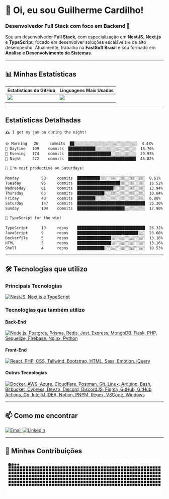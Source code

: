 # 👋 Oi, eu sou Guilherme Cardilho!

### Desenvolvedor Full Stack com foco em Backend 🚀

Sou um desenvolvedor **Full Stack**, com especialização em **NestJS**, **Next.js** e **TypeScript**, focado em desenvolver soluções escaláveis e de alto desempenho. Atualmente, trabalho na **FastSoft Brasil** e sou formado em **Análise e Desenvolvimento de Sistemas**.

---

## 📊 Minhas Estatísticas

| Estatísticas do GitHub | Linguagens Mais Usadas |
|------------------------|------------------------|
| <img src="https://github-readme-stats-nine-gamma-40.vercel.app/api?username=guicardilho&locale=pt-BR&hide_rank=true&rank_icon=github&show_icons=true&include_all_commits=true&hide=stars,issues,contribs&show=prs_merged&api_domain=https://github-readme-stats-nine-gamma-40.vercel.app&theme=dark" width="650"/> | <img src="https://github-readme-stats.vercel.app/api/top-langs/?username=guicardilho&layout=compact&theme=dark&include_all_commits=true&locale=pt-BR" width="340"/> |


---

## Estatísticas Detalhadas

<!-- README-STATS:START -->

```
🕰️ I get my jam on during the night!

🌞 Morning  	26     commits	██░░░░░░░░░░░░░░░░░░░░░░░░░░░░	4.48%
🌆 Daytime  	109    commits	████████████░░░░░░░░░░░░░░░░░░	18.76%
🌃 Evening  	174    commits	███████████████████░░░░░░░░░░░	29.95%
🌙 Night    	272    commits	██████████████████████████████	46.82%
```

```
📅 I'm most productive on Saturdays!

Monday      	50     commits	██████████░░░░░░░░░░░░░░░░░░░░	8.61%
Tuesday     	96     commits	███████████████████░░░░░░░░░░░	16.52%
Wednesday   	81     commits	████████████████░░░░░░░░░░░░░░	13.94%
Thursday    	63     commits	████████████░░░░░░░░░░░░░░░░░░	10.84%
Friday      	40     commits	████████░░░░░░░░░░░░░░░░░░░░░░	6.88%
Saturday    	147    commits	██████████████████████████████	25.30%
Sunday      	104    commits	█████████████████████░░░░░░░░░	17.90%
```

```
🧪 TypeScript for the win!

TypeScript  	10     repos	██████████████████████████████	26.32%
JavaScript  	9      repos	███████████████████████████░░░	23.68%
Dockerfile  	5      repos	███████████████░░░░░░░░░░░░░░░	13.16%
HTML        	5      repos	███████████████░░░░░░░░░░░░░░░	13.16%
Shell       	4      repos	████████████░░░░░░░░░░░░░░░░░░	10.53%
```

<!-- README-STATS:END -->

---

## 🛠️ Tecnologias que utilizo

### **Principais Tecnologias**
[![NestJS, Next.js e TypeScript](https://skillicons.dev/icons?i=nestjs,nextjs,typescript&theme=dark)](https://skillicons.dev)

### **Tecnologias que também utilizo**

#### **Back-End**
[![Node.js, Postgres, Prisma, Redis, Jest, Express, MongoDB, Flask, PHP, Sequelize, Firebase, Nginx, Python](https://skillicons.dev/icons?i=nodejs,postgres,prisma,redis,jest,express,mongodb,flask,php,sequelize,firebase,nginx,py&theme=dark)](https://skillicons.dev)

#### **Front-End**
[![React, PHP, CSS, Tailwind, Bootstrap, HTML, Sass, Emotion, jQuery](https://skillicons.dev/icons?i=react,php,css,tailwind,bootstrap,html,sass,emotion,jquery&theme=dark)](https://skillicons.dev)

#### **Outras Tecnologias**
[![Docker, AWS, Azure, Cloudflare, Postman, Git, Linux, Arduino, Bash, Bitbucket, Cypress, Dev.to, Discord, DiscordJS, Figma, GitHub, GitHub Actions, Go, IntelliJ IDEA, Notion, PNPM, Regex, VSCode, Windows](https://skillicons.dev/icons?i=docker,aws,azure,cloudflare,postman,git,linux,arduino,bash,bitbucket,cypress,devto,discord,discordjs,figma,github,githubactions,go,idea,notion,pnpm,regex,vscode,windows&theme=dark)](https://skillicons.dev)

---

## 📫 Como me encontrar

<p align="start">
  <a href="mailto:gui_cardilho@hotmail.com">
    <img src="https://img.shields.io/badge/-Email-%23333?style=for-the-badge&logo=gmail&logoColor=white" alt="Email">
  </a>
  <a href="https://www.linkedin.com/in/guilherme-cardilho" target="_blank">
    <img src="https://img.shields.io/badge/-LinkedIn-%230077B5?style=for-the-badge&logo=linkedin&logoColor=white" alt="LinkedIn">
  </a>
</p>

---

## 🐍 Minhas Contribuições

<picture>
  <source media="(prefers-color-scheme: dark)" srcset="https://raw.githubusercontent.com/GuiCardilho/GuiCardilho/output/github-snake-dark.svg" />
  <source media="(prefers-color-scheme: light)" srcset="https://raw.githubusercontent.com/GuiCardilho/GuiCardilho/output/github-snake.svg" />
  <img alt="github-snake" src="https://raw.githubusercontent.com/GuiCardilho/GuiCardilho/output/github-snake.svg" />
</picture>
